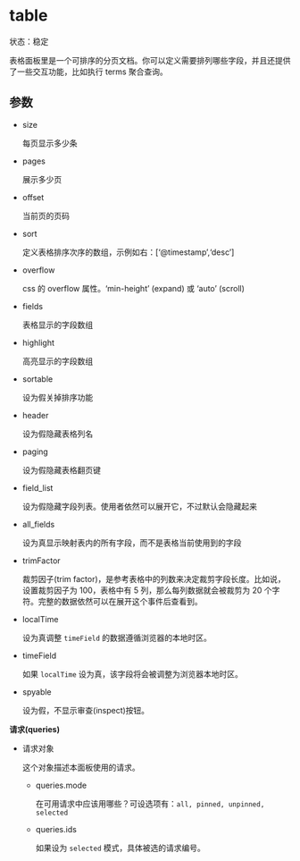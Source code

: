 # table

状态：稳定

表格面板里是一个可排序的分页文档。你可以定义需要排列哪些字段，并且还提供了一些交互功能，比如执行 terms 聚合查询。

## 参数

* size

    每页显示多少条

* pages

    展示多少页

* offset

    当前页的页码

* sort

    定义表格排序次序的数组，示例如右：[‘@timestamp’,‘desc’]

* overflow

    css 的 overflow 属性。‘min-height’ (expand) 或 ‘auto’ (scroll)

* fields

    表格显示的字段数组

* highlight

    高亮显示的字段数组

* sortable

    设为假关掉排序功能

* header

    设为假隐藏表格列名

* paging

    设为假隐藏表格翻页键

* field_list

    设为假隐藏字段列表。使用者依然可以展开它，不过默认会隐藏起来

* all_fields

    设为真显示映射表内的所有字段，而不是表格当前使用到的字段

* trimFactor

    裁剪因子(trim factor)，是参考表格中的列数来决定裁剪字段长度。比如说，设置裁剪因子为 100，表格中有 5 列，那么每列数据就会被裁剪为 20 个字符。完整的数据依然可以在展开这个事件后查看到。

* localTime

    设为真调整 `timeField` 的数据遵循浏览器的本地时区。

* timeField

    如果 `localTime` 设为真，该字段将会被调整为浏览器本地时区。

* spyable

    设为假，不显示审查(inspect)按钮。

**请求(queries)**

* 请求对象

    这个对象描述本面板使用的请求。

  * queries.mode

    在可用请求中应该用哪些？可设选项有：`all, pinned, unpinned, selected`

  * queries.ids

    如果设为 `selected` 模式，具体被选的请求编号。
